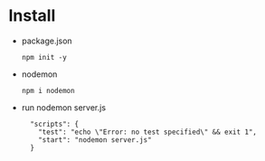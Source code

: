 # Install

- package.json

  ```
  npm init -y
  ```

- nodemon

  ```
  npm i nodemon
  ```

- run nodemon server.js

  ```
    "scripts": {
      "test": "echo \"Error: no test specified\" && exit 1",
      "start": "nodemon server.js"
    }
  ```
